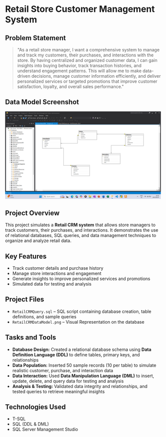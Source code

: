 # Retail Store Customer Management System

## Problem Statement
>"As a retail store manager, I want a comprehensive system to manage and track my customers, their purchases, and interactions with the store. By having centralized and organized customer data, I can gain insights into buying behavior, track transaction histories, and understand engagement patterns. This will allow me to make data-driven decisions, manage customer information efficiently, and deliver personalized services or targeted promotions that improve customer satisfaction, loyalty, and overall sales performance."

## Data Model Screenshot
![Data Model](RetailCRMDataModel.png)  

## Project Overview
This project simulates a **Retail CRM system** that allows store managers to track customers, their purchases, and interactions. It demonstrates the use of relational databases, SQL queries, and data management techniques to organize and analyze retail data.

## Key Features
- Track customer details and purchase history  
- Manage store interactions and engagement  
- Generate insights to improve personalized services and promotions  
- Simulated data for testing and analysis  

## Project Files
- `RetailCRMQuery.sql` – SQL script containing database creation, table definitions, and sample queries  
- `RetailCRMDataModel.png` – Visual Representation on the database 

## Tasks and Tools
- **Database Design:** Created a relational database schema using **Data Definition Language (DDL)** to define tables, primary keys, and relationships  
- **Data Population:** Inserted 50 sample records (10 per table) to simulate realistic customer, purchase, and interaction data  
- **Data Interaction:** Used **Data Manipulation Language (DML)** to insert, update, delete, and query data for testing and analysis  
- **Analysis & Testing:** Validated data integrity and relationships, and tested queries to retrieve meaningful insights  

## Technologies Used
- T-SQL  
- SQL (DDL & DML)  
- SQL Server Management Studio
